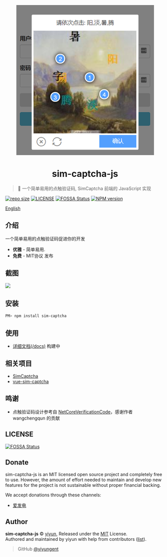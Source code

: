 <p align="center">
<img src="docs/_images/logo.png" alt="sim-captcha-js">
</p>
<h1 align="center">sim-captcha-js</h1>

> :cake: 一个简单易用的点触验证码, SimCaptcha 前端的 JavaScript 实现

[![repo size](https://img.shields.io/github/repo-size/yiyungent/sim-captcha-js.svg?style=flat)]()
[![LICENSE](https://img.shields.io/github/license/yiyungent/sim-captcha-js.svg?style=flat)](https://github.com/yiyungent/sim-captcha-js/blob/master/LICENSE)
[![FOSSA Status](https://app.fossa.com/api/projects/git%2Bgithub.com%2Fyiyungent%2Fsim-captcha-js.svg?type=shield)](https://app.fossa.com/projects/git%2Bgithub.com%2Fyiyungent%2Fsim-captcha-js?ref=badge_shield)
[![NPM version](https://img.shields.io/npm/v/sim-captcha.svg)](https://www.npmjs.com/package/sim-captcha)


[English](README_en.md)

## 介绍

一个简单易用的点触验证码促进你的开发
 + **优雅** - 简单易用.
 + **免费** - MIT协议 发布

## 截图

<img src="docs/_images/demo1.gif">

## 安装

```bash
PM> npm install sim-captcha
```

## 使用

- [详细文档(/docs)](https://yiyungent.github.io/SimCaptcha "在线文档") 构建中

## 相关项目

- [SimCaptcha](https://github.com/yiyungent/SimCaptcha)
- [vue-sim-captcha](https://github.com/yiyungent/vue-sim-captcha)
 
## 鸣谢

- 点触验证码设计参考自 <a href="https://github.com/wangchengqun/NetCoreVerificationCode" target="_blank">NetCoreVerificationCode</a>，感谢作者 wangchengqun 的贡献

## LICENSE

[![FOSSA Status](https://app.fossa.com/api/projects/git%2Bgithub.com%2Fyiyungent%2Fsim-captcha-js.svg?type=large)](https://app.fossa.com/projects/git%2Bgithub.com%2Fyiyungent%2Fsim-captcha-js?ref=badge_large)

## Donate

sim-captcha-js is an MIT licensed open source project and completely free to use. However, the amount of effort needed to maintain and develop new features for the project is not sustainable without proper financial backing.

We accept donations through these channels:
- <a href="https://afdian.net/@yiyun" target="_blank">爱发电</a>

## Author

**sim-captcha-js** © [yiyun](https://github.com/yiyungent), Released under the [MIT](./LICENSE) License.<br>
Authored and maintained by yiyun with help from contributors ([list](https://github.com/yiyungent/sim-captcha-js/contributors)).

> GitHub [@yiyungent](https://github.com/yiyungent)

